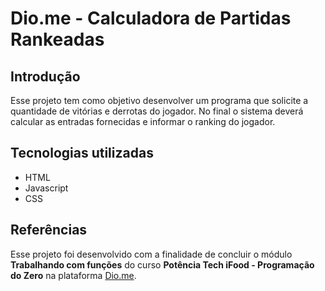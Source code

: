 # Dio.me - Calculadora de Partidas Rankeadas

## Introdução

Esse projeto tem como objetivo desenvolver um programa que solicite a quantidade de vitórias e derrotas do jogador. No final o sistema deverá calcular as entradas fornecidas e informar o ranking do jogador.

## Tecnologias utilizadas

* HTML
* Javascript
* CSS

## Referências

Esse projeto foi desenvolvido com a finalidade de concluir o módulo **Trabalhando com funções** do curso **Potência Tech iFood - Programação do Zero** na plataforma [Dio.me](https://www.dio.me/).
